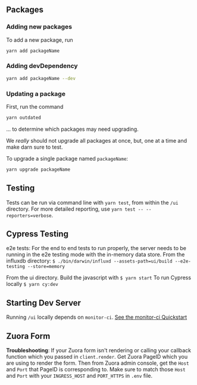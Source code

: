 ## Packages

### Adding new packages

To add a new package, run

```sh
yarn add packageName
```

### Adding devDependency

```sh
yarn add packageName --dev
```

### Updating a package

First, run the command

```sh
yarn outdated
```

... to determine which packages may need upgrading.

We _really_ should not upgrade all packages at once, but, one at a time and make darn sure
to test.

To upgrade a single package named `packageName`:

```sh
yarn upgrade packageName
```

## Testing

Tests can be run via command line with `yarn test`, from within the `/ui` directory. For more detailed reporting, use `yarn test -- --reporters=verbose`.

## Cypress Testing

e2e tests:
For the end to end tests to run properly, the server needs to be running in the e2e testing mode with the in-memory data store.
From the influxdb directory:
`$ ./bin/darwin/influxd --assets-path=ui/build --e2e-testing --store=memory`

From the ui directory. Build the javascript with
`$ yarn start`
To run Cypress locally
`$ yarn cy:dev`

## Starting Dev Server

Running `/ui` locally depends on `monitor-ci`. [See the monitor-ci Quickstart](https://github.com/influxdata/monitor-ci#quickstart-for-local-development)


## Zuora Form
**Troubleshooting**: If your Zuora form isn't rendering or calling your callback function which you passed in `client.render`.
Get Zuora PageID which you are using to render the form. Then from Zuora admin console, get the `Host` and `Port` that PageID is corresponding to. Make sure to match those `Host` and `Port` with your `INGRESS_HOST` and `PORT_HTTPS` in `.env` file.

